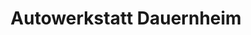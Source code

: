 ---
title: "Autowerkstatt Dauernheim"
url: /florstadt/autowerkstatt-dauernheim/
shop: Autowerkstatt
---